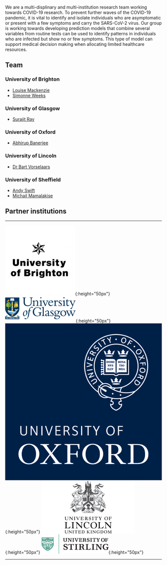 


We are a multi-displinary and multi-institution research team working towards COVID-19 research. To prevent further waves of the COVID-19 pandemic, it is vital to identify and isolate individuals who are asymptomatic or present with a few symptoms and carry the SARS-CoV-2 virus. Our group is working towards developing  prediction models that combine several variables from routine tests can be used to identify patterns in individuals who are infected but show no or few symptoms. This type of model can support medical decision making when allocating limited healthcare resources. 


## Team
###	University of Brighton
* [Louise Mackenzie](https://research.brighton.ac.uk/en/persons/louise-mackenzie)
* [Simonne Weeks](https://research.brighton.ac.uk/en/persons/simonne-weeks) 

### University of Glasgow
* [Surajit Ray ](https://www.gla.ac.uk/schools/mathematicsstatistics/staff/surajitray/)

### University of Oxford
* [Abhirup Banerjee](http://users.ox.ac.uk/~card0439/)

### University of Lincoln
* [Dr Bart Vorselaars](https://staff.lincoln.ac.uk/bvorselaars)

### University of Sheffield
* [Andy Swift](https://www.sheffield.ac.uk/medicine/people/iicd/andrew-swift)
* [Michail Mamalakise](https://www.linkedin.com/in/michail-mamalakis-583787a9/?originalSubdomain=gr)




## Partner institutions

---
![alt-text-1](assets/images/uob.png){:height="50px"}  ![alt-text-2](assets/images/uog.png){:height="50px"}  ![alt-text-2](assets/images/uoo.png){:height="50px"} ![alt-text-2](assets/images/uol.png){:height="50px"} ![alt-text-2](assets/images/uos.png){:height="50px"} 

---


